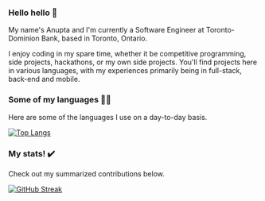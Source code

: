 ### Hello hello 👋

My name's Anupta and I'm currently a Software Engineer at Toronto-Dominion Bank, based in Toronto, Ontario.

I enjoy coding in my spare time, whether it be competitive programming, side projects, hackathons, or my own side projects. You'll find projects here in various languages, with my experiences primarily being in full-stack, back-end and mobile.

### Some of my languages 👨‍🚀

Here are some of the languages I use on a day-to-day basis.

[![Top Langs](https://github-readme-stats.vercel.app/api/top-langs/?username=noopta&layout=pie&theme=dracula&exclude_repo=course_scheduler,noopta.github.io,Portfolio,e-commerce-site,OldPortfolioPage)](https://github.com/anuraghazra/github-readme-stats)

### My stats! ✔️

Check out my summarized contributions below.

[![GitHub Streak](https://github-readme-streak-stats.herokuapp.com?user=noopta&theme=dracula&card_width=700)](https://git.io/streak-stats)
<!--
**noopta/noopta** is a ✨ _special_ ✨ repository because its `README.md` (this file) appears on your GitHub profile.

Here are some ideas to get you started:

- 🔭 I’m currently working on ...
- 🌱 I’m currently learning ...
- 👯 I’m looking to collaborate on ...
- 🤔 I’m looking for help with ...
- 💬 Ask me about ...
- 📫 How to reach me: ...
- 😄 Pronouns: ...
- ⚡ Fun fact: ...
-->
